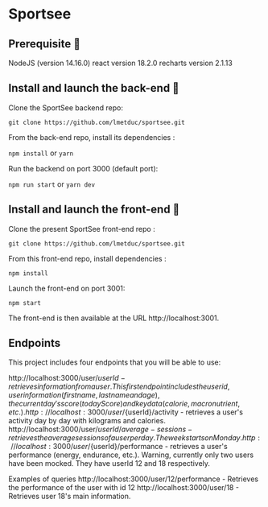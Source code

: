 # Sportsee


## Prerequisite :hammer:
NodeJS (version 14.16.0)
react version 18.2.0
recharts version 2.1.13

## Install and launch the back-end :key:
Clone the SportSee backend repo:

`git clone https://github.com/lmetduc/sportsee.git`

From the back-end repo, install its dependencies :

`npm install` or `yarn`

Run the backend on port 3000 (default port):

`npm run start` or `yarn dev`

## Install and launch the front-end :key:
Clone the present SportSee front-end repo :

`git clone https://github.com/lmetduc/sportsee.git`

From this front-end repo, install dependencies :

`npm install`

Launch the front-end on port 3001:

`npm start`

The front-end is then available at the URL http://localhost:3001.

## Endpoints

This project includes four endpoints that you will be able to use:

http://localhost:3000/user/${userId} - retrieves information from a user. This first endpoint includes the user id, user information (first name, last name and age), the current day's score (todayScore) and key data (calorie, macronutrient, etc.).
http://localhost:3000/user/${userId}/activity - retrieves a user's activity day by day with kilograms and calories.
http://localhost:3000/user/${userId}/average-sessions - retrieves the average sessions of a user per day. The week starts on Monday.
http://localhost:3000/user/${userId}/performance - retrieves a user's performance (energy, endurance, etc.).
Warning, currently only two users have been mocked. They have userId 12 and 18 respectively.

Examples of queries
http://localhost:3000/user/12/performance - Retrieves the performance of the user with id 12
http://localhost:3000/user/18 - Retrieves user 18's main information.
